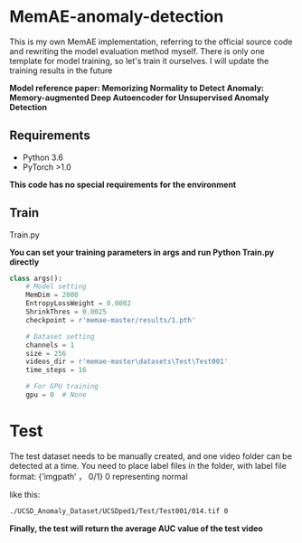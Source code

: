 # MemAE-anomaly-detection

This is my own MemAE implementation, referring to the official source code and rewriting the model evaluation method myself. There is only one template for model training, so let's train it ourselves. I will update the training results in the future

**Model reference paper: Memorizing Normality to Detect Anomaly: Memory-augmented Deep Autoencoder for Unsupervised Anomaly Detection**

## Requirements

- Python 3.6
- PyTorch >1.0

**This code has no special requirements for the environment**



## **Train**

Train.py

**You can set your training parameters in args and run Python Train.py directly**

```python
class args():
    # Model setting
    MemDim = 2000
    EntropyLossWeight = 0.0002
    ShrinkThres = 0.0025
    checkpoint = r'memae-master/results/1.pth'

    # Dataset setting
    channels = 1
    size = 256
    videos_dir = r'memae-master\datasets\Test\Test001'
    time_steps = 16

    # For GPU training
    gpu = 0  # None
```



# Test

The test dataset needs to be manually created, and one video folder can be detected at a time. You need to place label files in the folder, with label file format: {‘imgpath’ ，  0/1} 0 representing normal

like this:

```txt
./UCSD_Anomaly_Dataset/UCSDped1/Test/Test001/014.tif 0
```

**Finally, the test will return the average AUC value of the test video**

